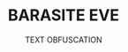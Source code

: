 ---
title: BARASITE EVE
subtitle: TEXT OBFUSCATION
icon: grin-squint-tears
iconStyle: far
image: https://camo.githubusercontent.com/e7555d665cb1a49e19345d86e02357623846bd7c/68747470733a2f2f692e696d6775722e636f6d2f4545335678464f2e676966
imagePos: 50% 80%
link: https://github.com/suXinjke/BarasiteEve
---